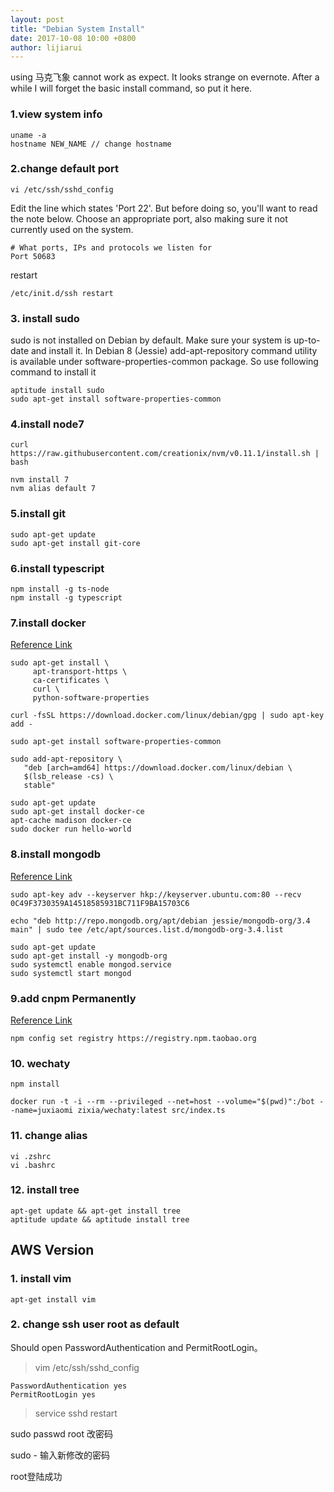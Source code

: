 ```yaml
---
layout: post
title: "Debian System Install"
date: 2017-10-08 10:00 +0800
author: lijiarui
---
```


using 马克飞象 cannot work as expect. It looks strange on evernote. After a while I will forget the basic install command, so put it here.

<!--more-->

### 1.view system info
```
uname -a
hostname NEW_NAME // change hostname
```

### 2.change default port
```
vi /etc/ssh/sshd_config
```
Edit the line which states 'Port 22'. But before doing so, you'll want to read the note below. Choose an appropriate port, also making sure it not currently used on the system.
```
# What ports, IPs and protocols we listen for
Port 50683
```
restart
```
/etc/init.d/ssh restart
```

### 3. install sudo
sudo is not installed on Debian by default. Make sure your system is up-to-date and install it.
In Debian 8 (Jessie) add-apt-repository command utility is available under software-properties-common package. So use following command to install it
```
aptitude install sudo
sudo apt-get install software-properties-common
```

### 4.install node7
```
curl https://raw.githubusercontent.com/creationix/nvm/v0.11.1/install.sh | bash

nvm install 7
nvm alias default 7
```

### 5.install git
```
sudo apt-get update
sudo apt-get install git-core
```

### 6.install typescript
```
npm install -g ts-node
npm install -g typescript
```

### 7.install docker
[Reference Link](https://docs.docker.com/engine/installation/linux/debian/#install-using-the-repository)
```
sudo apt-get install \
     apt-transport-https \
     ca-certificates \
     curl \
     python-software-properties

curl -fsSL https://download.docker.com/linux/debian/gpg | sudo apt-key add -

sudo apt-get install software-properties-common

sudo add-apt-repository \
   "deb [arch=amd64] https://download.docker.com/linux/debian \
   $(lsb_release -cs) \
   stable"

sudo apt-get update
sudo apt-get install docker-ce
apt-cache madison docker-ce
sudo docker run hello-world
```

### 8.install mongodb
[Reference Link](https://www.digitalocean.com/community/tutorials/how-to-install-mongodb-on-debian-8)
```
sudo apt-key adv --keyserver hkp://keyserver.ubuntu.com:80 --recv 0C49F3730359A14518585931BC711F9BA15703C6

echo "deb http://repo.mongodb.org/apt/debian jessie/mongodb-org/3.4 main" | sudo tee /etc/apt/sources.list.d/mongodb-org-3.4.list

sudo apt-get update
sudo apt-get install -y mongodb-org
sudo systemctl enable mongod.service
sudo systemctl start mongod
```

### 9.add cnpm Permanently
[Reference Link](https://github.com/Chatie/wechaty/wiki/NPM)
```
npm config set registry https://registry.npm.taobao.org
```

### 10. wechaty
```
npm install

docker run -t -i --rm --privileged --net=host --volume="$(pwd)":/bot --name=juxiaomi zixia/wechaty:latest src/index.ts
```

### 11. change alias
```
vi .zshrc
vi .bashrc
```


### 12. install tree
```
apt-get update && apt-get install tree
aptitude update && aptitude install tree
``` 

## AWS Version

### 1. install vim
```
apt-get install vim
```

### 2. change ssh user root as default
Should open PasswordAuthentication and PermitRootLogin。
> vim /etc/ssh/sshd_config
```
PasswordAuthentication yes
PermitRootLogin yes
```
> service sshd restart

sudo passwd root
改密码

sudo -
输入新修改的密码

root登陆成功



